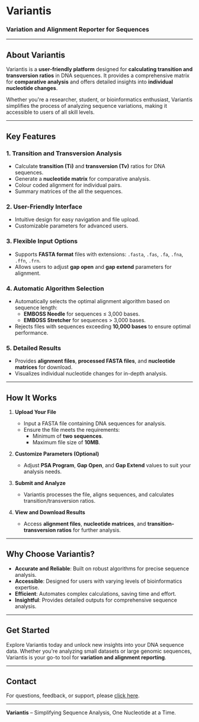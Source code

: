 # **Variantis**  
### **Variation and Alignment Reporter for Sequences**  

---

## **About Variantis**  

Variantis is a **user-friendly platform** designed for **calculating transition and transversion ratios** in DNA sequences. It provides a comprehensive matrix for **comparative analysis** and offers detailed insights into **individual nucleotide changes**.  

Whether you're a researcher, student, or bioinformatics enthusiast, Variantis simplifies the process of analyzing sequence variations, making it accessible to users of all skill levels.  

---

## **Key Features**  

### **1. Transition and Transversion Analysis**  
- Calculate **transition (Ti)** and **transversion (Tv)** ratios for DNA sequences.  
- Generate a **nucleotide matrix** for comparative analysis.  
- Colour coded  alignment for individual pairs.
- Summary matrices of the all the sequences.

### **2. User-Friendly Interface**  
- Intuitive design for easy navigation and file upload.  
- Customizable parameters for advanced users.  

### **3. Flexible Input Options**  
- Supports **FASTA format** files with extensions: `.fasta`, `.fas`, `.fa`, `.fna`, `.ffn`, `.frn`.  
- Allows users to adjust **gap open** and **gap extend** parameters for alignment.  

### **4. Automatic Algorithm Selection**  
- Automatically selects the optimal alignment algorithm based on sequence length:  
  - **EMBOSS Needle** for sequences ≤ 3,000 bases.  
  - **EMBOSS Stretcher** for sequences > 3,000 bases.  
- Rejects files with sequences exceeding **10,000 bases** to ensure optimal performance.  

### **5. Detailed Results**  
- Provides **alignment files**, **processed FASTA files**, and **nucleotide matrices** for download.  
- Visualizes individual nucleotide changes for in-depth analysis.  

---

## **How It Works**  

1. **Upload Your File**  
   - Input a FASTA file containing DNA sequences for analysis.  
   - Ensure the file meets the requirements:  
     - Minimum of **two sequences**.  
     - Maximum file size of **10MB**.  

2. **Customize Parameters (Optional)**  
   - Adjust **PSA Program**, **Gap Open**, and **Gap Extend** values to suit your analysis needs.  

3. **Submit and Analyze**  
   - Variantis processes the file, aligns sequences, and calculates transition/transversion ratios.  

4. **View and Download Results**  
   - Access **alignment files**, **nucleotide matrices**, and **transition-transversion ratios** for further analysis.  

---

## **Why Choose Variantis?**  

- **Accurate and Reliable**: Built on robust algorithms for precise sequence analysis.  
- **Accessible**: Designed for users with varying levels of bioinformatics expertise.  
- **Efficient**: Automates complex calculations, saving time and effort.  
- **Insightful**: Provides detailed outputs for comprehensive sequence analysis.  

---

## **Get Started**  

Explore  Variantis today and unlock new insights into your DNA sequence data. Whether you're analyzing small datasets or large genomic sequences, Variantis is your go-to tool for **variation and alignment reporting**.  

---

## **Contact**  

For questions, feedback, or support, please [click here](https://project.iith.ac.in/sharmaglab/variantis/about).

---

**Variantis** – Simplifying Sequence Analysis, One Nucleotide at a Time.  
